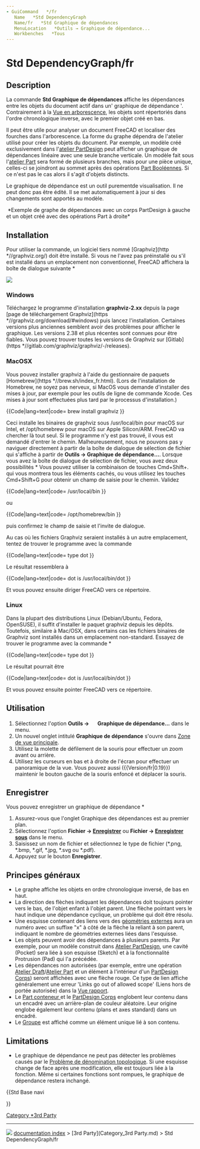 ```yaml
---
- GuiCommand   */fr
   Name   *Std DependencyGraph
   Name/fr   *Std Graphique de dépendances
   MenuLocation   *Outils → Graphique de dépendance...
   Workbenches   *Tous
---
```


# Std DependencyGraph/fr

## Description

La commande **Std Graphique de dépendances** affiche les dépendances entre les objets du document actif dans un\' graphique de dépendance \'. Contrairement à la [Vue en arborescence](Tree_view/fr.md), les objets sont répertoriés dans l\'ordre chronologique inverse, avec le premier objet créé en bas.

Il peut être utile pour analyser un document FreeCAD et localiser des fourches dans l\'arborescence. La forme du graphe dépendra de l\'atelier utilisé pour créer les objets du document. Par exemple, un modèle créé exclusivement dans l\'[atelier PartDesign](PartDesign_Workbench/fr.md) peut afficher un graphique de dépendances linéaire avec une seule branche verticale. Un modèle fait sous l\'[atelier Part](Part_Workbench/fr.md) sera formé de plusieurs branches, mais pour une pièce unique, celles-ci se joindront au sommet après des opérations [Part Booléennes](Part_Boolean/fr.md). Si ce n\'est pas le cas alors il s\'agit d\'objets distincts.

Le graphique de dépendance est un outil purementde visualisation. Il ne peut donc pas être édité. Il se met automatiquement à jour si des changements sont apportés au modèle.

<img alt="" src=images/Std_DependencyGraph_example.svg  style="width   *400px;"> 
*Exemple de graphe de dépendances avec un corps PartDesign à gauche et un objet créé avec des opérations Part à droite*

## Installation

Pour utiliser la commande, un logiciel tiers nommé [Graphviz](http   *//graphviz.org/) doit être installé. Si vous ne l\'avez pas préinstallé ou s\'il est installé dans un emplacement non conventionnel, FreeCAD affichera la boîte de dialogue suivante   *

![](images/FreeCAD-0.17-missing-Graphviz-error-dialogue.png )

### Windows

Téléchargez le programme d\'installation **graphviz-2.xx** depuis la page [page de téléchargement Graphviz](https   *//graphviz.org/download/#windows) puis lancez l\'installation. Certaines versions plus anciennes semblent avoir des problèmes pour afficher le graphique. Les versions 2.38 et plus récentes sont connues pour être fiables. Vous pouvez trouver toutes les versions de Graphviz sur [Gitlab](https   *//gitlab.com/graphviz/graphviz/-/releases).

### MacOSX

Vous pouvez installer graphviz à l\'aide du gestionnaire de paquets [Homebrew](https   *//brew.sh/index_fr.html). (Lors de l\'installation de Homebrew, ne soyez pas nerveux, si MacOS vous demande d\'installer des mises à jour, par exemple pour les outils de ligne de commande Xcode. Ces mises à jour sont effectuées plus tard par le processus d\'installation.)


{{Code|lang=text|code=
brew install graphviz
}}

Ceci installe les binaires de graphviz sous /usr/local/bin pour macOS sur Intel, et /opt/homebrew pour macOS sur Apple Silicon/ARM. FreeCAD va chercher là tout seul. Si le programme n\'y est pas trouvé, il vous est demandé d\'entrer le chemin. Malheureusement, nous ne pouvons pas y naviguer directement à partir de la boîte de dialogue de sélection de fichier qui s\'affiche à partir de **Outils → Graphique de dépendance...**. Lorsque vous avez la boîte de dialogue de sélection de fichier, vous avez deux possibilités    * Vous pouvez utiliser la combinaison de touches Cmd+Shift+. qui vous montrera tous les éléments cachés, ou vous utilisez les touches Cmd+Shift+G pour obtenir un champ de saisie pour le chemin. Validez


{{Code|lang=text|code=
/usr/local/bin
}}

ou


{{Code|lang=text|code=
/opt/homebrew/bin
}}

puis confirmez le champ de saisie et l\'invite de dialogue.

Au cas où les fichiers Graphviz seraient installés à un autre emplacement, tentez de trouver le programme avec la commande


{{Code|lang=text|code=
type dot
}}

Le résultat ressemblera à


{{Code|lang=text|code=
dot is /usr/local/bin/dot
}}

Et vous pouvez ensuite diriger FreeCAD vers ce répertoire.

### Linux

Dans la plupart des distributions Linux (Debian/Ubuntu, Fedora, OpenSUSE), il suffit d\'installer le paquet graphviz depuis les dépôts. Toutefois, similaire à Mac/OSX, dans certains cas les fichiers binaires de Graphviz sont installés dans un emplacement non-standard. Essayez de trouver le programme avec la commande   *


{{Code|lang=text|code=
type dot
}}

Le résultat pourrait être


{{Code|lang=text|code=
dot is /usr/local/bin/dot
}}

Et vous pouvez ensuite pointer FreeCAD vers ce répertoire.

## Utilisation

1.  Sélectionnez l\'option **Outils → <img src="images/Std_DependencyGraph.svg" width=16px> Graphique de dépendance...** dans le menu.
2.  Un nouvel onglet intitulé **Graphique de dépendance** s\'ouvre dans [Zone de vue principale](Main_view_area/fr.md).
3.  Utilisez la molette de défilement de la souris pour effectuer un zoom avant ou arrière.
4.  Utilisez les curseurs en bas et à droite de l\'écran pour effectuer un panoramique de la vue. Vous pouvez aussi ({{Version/fr|0.19}}) maintenir le bouton gauche de la souris enfoncé et déplacer la souris.

## Enregistrer

Vous pouvez enregistrer un graphique de dépendance    *

1.  Assurez-vous que l\'onglet Graphique des dépendances est au premier plan.
2.  Sélectionnez l\'option **Fichier → [Enregistrer](Std_Save/fr.md)** ou **Fichier → [Enregistrer sous](Std_SaveAs/fr.md)** dans le menu.
3.  Saisissez un nom de fichier et sélectionnez le type de fichier (\*.png, \*.bmp, \*.gif, \*.jpg, \*.svg ou \*.pdf).
4.  Appuyez sur le bouton **Enregistrer**.

## Principes généraux 

-   Le graphe affiche les objets en ordre chronologique inversé, de bas en haut.
-   La direction des flèches indiquant les dépendances doit toujours pointer vers le bas, de l\'objet enfant à l\'objet parent. Une flèche pointant vers le haut indique une dépendance cyclique, un problème qui doit être résolu.
-   Une esquisse contenant des liens vers des [géométries externes](Sketcher_External/fr.md) aura un numéro avec un suffixe \"x\" à côté de la flèche la reliant à son parent, indiquant le nombre de géométries externes liées dans l\'esquisse.
-   Les objets peuvent avoir des dépendances à plusieurs parents. Par exemple, pour un modèle construit dans [Atelier PartDesign](PartDesign_Workbench/fr.md), une cavité (Pocket) sera liée à son esquisse (Sketch) et à la fonctionnalité Protrusion (Pad) qui l'a précédée.
-   Les dépendances non autorisées (par exemple, entre une opération [Atelier Draft](Draft_Workbench/fr.md)/[Atelier Part](Part_Workbench/fr.md) et un élément à l\'intérieur d\'un [PartDesign Corps](PartDesign_Body/fr.md)) seront affichées avec une flèche rouge. Ce type de lien affiche généralement une erreur \'Links go out of allowed scope\' (Liens hors de portée autorisée) dans la [Vue rapport](Report_view/fr.md).
-   Le [Part conteneur ](Std_Part/fr.md) et le [PartDesign Corps](PartDesign_Body/fr.md) englobent leur contenu dans un encadré avec un arrière-plan de couleur aléatoire. Leur origine englobe également leur contenu (plans et axes standard) dans un encadré.
-   Le [Groupe](Std_Group/fr.md) est affiché comme un élément unique lié à son contenu.

## Limitations

-   Le graphique de dépendance ne peut pas détecter les problèmes causés par le [Problème de dénomination topologique](Topological_naming_problem/fr.md). Si une esquisse change de face après une modification, elle est toujours liée à la fonction. Même si certaines fonctions sont rompues, le graphique de dépendance restera inchangé.





{{Std Base navi

}} 

[Category   *3rd Party](Category_3rd_Party.md)



---
![](images/Right_arrow.png) [documentation index](../README.md) > [3rd Party](Category_3rd Party.md) > Std DependencyGraph/fr
